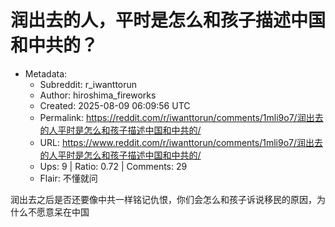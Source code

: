 # 润出去的人，平时是怎么和孩子描述中国和中共的？

- Metadata:
  - Subreddit: r_iwanttorun
  - Author: hiroshima_fireworks
  - Created: 2025-08-09 06:09:56 UTC
  - Permalink: https://reddit.com/r/iwanttorun/comments/1mli9o7/润出去的人平时是怎么和孩子描述中国和中共的/
  - URL: https://www.reddit.com/r/iwanttorun/comments/1mli9o7/润出去的人平时是怎么和孩子描述中国和中共的/
  - Ups: 9 | Ratio: 0.72 | Comments: 29
  - Flair: 不懂就问


润出去之后是否还要像中共一样铭记仇恨，你们会怎么和孩子诉说移民的原因，为什么不愿意呆在中国

